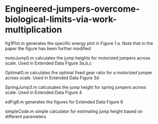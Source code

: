 # Engineered-jumpers-overcome-biological-limits-via-work-multiplication

fig1Plot.m generates the specific energy plot in Figure 1 a. Note that in the paper the figure has been further modified

motoJump5.m calculates the jump heights for motorized jumpers across scale. Used in Extended Data Figure 3a,b,c

OptimalG.m calculates the optimal fixed gear ratio for a motorized jumper across scale. Used in Extended Data Figure 3d

SpringJump3.m calculuates the jump height for spring jumpers across scale. Used in Extended Data Figure 4

edFig6.m generates the figures for Extended Data Figure 6 

simpleCode.m simple calculator for estimating jump height based on different parameters
